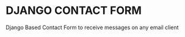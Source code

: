 DJANGO CONTACT FORM 
===================
Django Based Contact Form to receive messages on any email client


